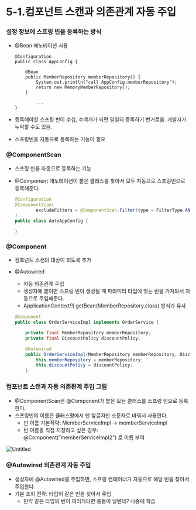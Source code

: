 # 5-1.컴포넌트 스캔과 의존관계 자동 주입

### 설정 정보에 스프링 빈을 등록하는 방식

- @Bean 애노테이션 사용
    
    ```
    @Configuration
    public class AppConfig {
    
        @Bean
        public MemberRepository memberRepository() {
            System.out.println("call AppConfig.memberRepository");
            return new MemoryMemberRepository();
        }
    
    		...
    }
    ```
    
- 등록해야할 스프링 빈이 수십, 수백개가 되면 일일히 등록하기 번거로움. 개발자가 누락할 수도 있음.
- 스프링빈을 자동으로 등록하는 기능이 필요

### @ComponentScan

- 스프링 빈을 자동으로 등록하는 기능
- @Component 애노테이션이 붙은 클래스를 찾아서 모두 자동으로 스프링빈으로 등록해준다.
    
    ```java
    @Configuration
    @ComponentScan(
            excludeFilters = @ComponentScan.Filter(type = FilterType.ANNOTATION, classes = Configuration.class)
    )
    public class AutoAppConfig {
    
    }
    ```
    

### @Component

- 컴포넌트 스캔의 대상이 되도록 추가
- @Autowired
    - 자동 의존관계 주입
    - 생성자에 붙이면 스프링 빈이 생성될 때 파라미터 타입에 맞는 빈을 가져와서 자동으로 주입해준다.
    - ApplicationContext의 getBean(MemberRepository.class) 방식과 유사
    
    ```java
    @Component
    public class OrderServiceImpl implements OrderService {
    
        private final MemberRepository memberRepository;
        private final DiscountPolicy discountPolicy;
    
        @Autowired
        public OrderServiceImpl(MemberRepository memberRepository, DiscountPolicy discountPolicy) {
            this.memberRepository = memberRepository;
            this.discountPolicy = discountPolicy;
        }
    ```
    

### 컴포넌트 스캔과 자동 의존좐계 주입 그림

- @ComponentScan은 @Component가 붙은 모든 클래스를 스프링 빈으로 등록한다.
- 스프링빈의 이름은 클래스명에서 맨 앞글자만 소문자로 바꿔서 사용한다.
    - 빈 이름 기본적략: MemberServiceImpl → memberServiceImpl
    - 빈 이름을 직접 지정하고 싶은 경우: @Component(”memberServiceImpl2”) 로 이름 부여

![Untitled](https://s3-us-west-2.amazonaws.com/secure.notion-static.com/b966925f-235e-49f4-9d6d-78bd5032e474/Untitled.png)

### @Autowired 의존관계 자동 주입

- 생성자에 @Autowired를 주입하면, 스프링 컨테이너가 자동으로 해당 빈을 찾아서 주입한다.
- 기본 조회 전략: 타입이 같은 빈을 찾아서 주입
    - 만약 같은 타입의 빈이 여러개라면 충돌이 날텐데? 나중에 학습